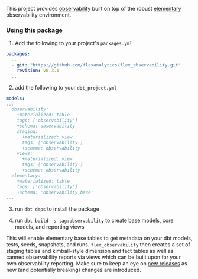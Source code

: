 This project provides [observability](https://www.ibm.com/topics/data-observability) built on top of the robust [elementary](https://www.elementary-data.com/) observability environment.


### Using this package

1. Add the following to your project's `packages.yml`

```yaml
packages:
  ...
  - git: "https://github.com/flexanalytics/flex_observability.git"
    revision: v0.3.1
  ...
```

2. add the following to your `dbt_project.yml`

```yaml
models:
...
  observability:
    +materialized: table
    tags: ['observability']
    +schema: observability
    staging:
      +materialized: view
      tags: ['observability']
      +schema: observability
    views:
      +materialized: view
      tags: ['observability']
      +schema: observability
  elementary:
    +materialized: table
    tags: ['observability']
    +schema: 'observability_base'
...
```
3. run `dbt deps` to install the package

4. run `dbt build -s tag:observability` to create base models, core models, and reporting views

This will enable elementary base tables to get metadata on your dbt models, tests, seeds, snapshots, and runs. `flex_observability` then creates a set of staging tables and kimball-style dimension and fact tables as well as canned observability reports via views which can be built upon for your own observability reporting. Make sure to keep an eye on [new releases](https://github.com/flexanalytics/flex_observability/releases) as new (and potentially breaking) changes are introduced.
